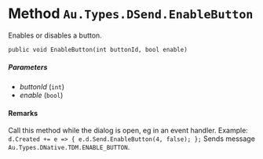 # Method `Au.Types.DSend.EnableButton`

Enables or disables a button.

```
public void EnableButton(int buttonId, bool enable)
```

##### Parameters

- *buttonId*  (`int`)
- *enable*  (`bool`)

#### Remarks

Call this method while the dialog is open, eg in an event handler. Example: `d.Created += e => { e.d.Send.EnableButton(4, false); };` Sends message `Au.Types.DNative.TDM.ENABLE_BUTTON`.